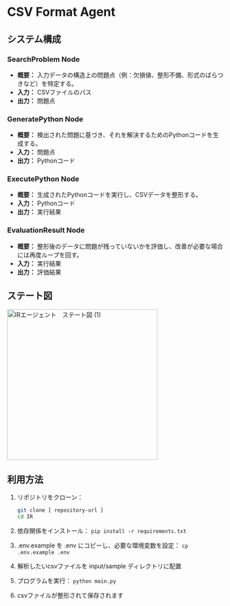 ﻿# CSV Format Agent

## システム構成
### **SearchProblem Node** 
- **概要：** 入力データの構造上の問題点（例：欠損値、整形不備、形式のばらつきなど）を特定する。  
- **入力：** CSVファイルのパス
- **出力：** 問題点

### **GeneratePython Node**
- **概要：** 検出された問題に基づき、それを解決するためのPythonコードを生成する。
- **入力：** 問題点
- **出力：** Pythonコード

### **ExecutePython Node**
- **概要：** 生成されたPythonコードを実行し、CSVデータを整形する。
- **入力：** Pythonコード
- **出力：** 実行結果

### **EvaluationResult Node**
- **概要：** 整形後のデータに問題が残っていないかを評価し、改善が必要な場合には再度ループを回す。
- **入力：** 実行結果
- **出力：** 評価結果

## ステート図
<img width="350" alt="IRエージェント　ステート図 (1)" src="https://github.com/user-attachments/assets/fe70c47e-748a-48b3-ba2f-4a58bb266a51" />


## 利用方法
1. リポジトリをクローン：
    ```bash
    git clone [ repository-url ]
    cd IR 
3. 依存関係をインストール：
    `pip install -r requirements.txt `

4. .env.example を .env にコピーし、必要な環境変数を設定：
    `cp .env.example .env `

5. 解析したいcsvファイルを input/sample ディレクトリに配置
   
6. プログラムを実行：
    `python main.py `

7. csvファイルが整形されて保存されます
